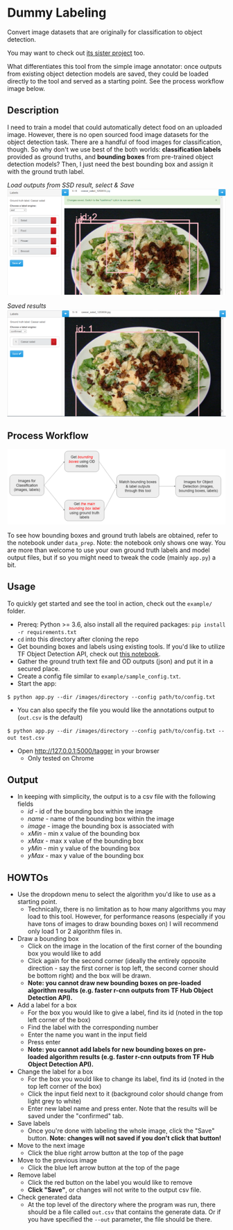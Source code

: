 # Dummy Labeling

Convert image datasets that are originally for classification to object detection.

You may want to check out [its sister project](https://github.com/mekomlusa/simple_image_annotator) too.

What differentiates this tool from the simple image annotator: once outputs from existing object detection models are saved, they could be loaded directly to the tool and served as a starting point. See the process workflow image below.

## Description
I need to train a model that could automatically detect food on an uploaded image. However, there is no open sourced food image datasets for the object detection task. There are a handful of food images for classification, though. So why don't we use best of the both worlds: **classification labels** provided as ground truths, and **bounding boxes** from pre-trained object detection models? Then, I just need the best bounding box and assign it with the ground truth label.

*Load outputs from SSD result, select & Save*
![ssd1](./ssd1.png)

*Saved results*
![result](./confirmed.png)

## Process Workflow

![workflow](./workflow.png)

To see how bounding boxes and ground truth labels are obtained, refer to the notebook under `data_prep`. Note: the notebook only shows one way. You are more than welcome to use your own ground truth labels and model output files, but if so you might need to tweak the code (mainly `app.py`) a bit.

## Usage

To quickly get started and see the tool in action, check out the `example/` folder.

* Prereq: Python >= 3.6, also install all the required packages: `pip install -r requirements.txt`
* `cd` into this directory after cloning the repo
* Get bounding boxes and labels using existing tools. If you'd like to utilize TF Object Detection API, check out [this notebook](\data_prep\TF_Object_detection_API_demo_with_food_data.ipynb).
* Gather the ground truth text file and OD outputs (json) and put it in a secured place.
* Create a config file similar to `example/sample_config.txt`.
* Start the app:
```
$ python app.py --dir /images/directory --config path/to/config.txt
```
* You can also specify the file you would like the annotations output to (`out.csv` is the default)
```
$ python app.py --dir /images/directory --config path/to/config.txt --out test.csv
```
* Open http://127.0.0.1:5000/tagger in your browser
    * Only tested on Chrome

## Output
* In keeping with simplicity, the output is to a csv file with the following fields
    * *id* - id of the bounding box within the image
    * *name* - name of the bounding box within the image
    * *image* - image the bounding box is associated with
    * *xMin* - min x value of the bounding box
    * *xMax* - max x value of the bounding box
    * *yMin* - min y value of the bounding box
    * *yMax* - max y value of the bounding box

## HOWTOs
* Use the dropdown menu to select the algorithm you'd like to use as a starting point.
  * Technically, there is no limitation as to how many algorithms you may load to this tool. However, for performance reasons (especially if you have tons of images to draw bounding boxes on) I will recommend only load 1 or 2 algorithm files in.
* Draw a bounding box
  * Click on the image in the location of the first corner of the bounding box you would like to add
  * Click again for the second corner (ideally the entirely opposite direction - say the first corner is top left, the second corner should be bottom right) and the box will be drawn.
  * **Note: you cannot draw new bounding boxes on pre-loaded algorithm results (e.g. faster r-cnn outputs from TF Hub Object Detection API).**
* Add a label for a box
  * For the box you would like to give a label, find its id (noted in the top left corner of the box)
  * Find the label with the corresponding number
  * Enter the name you want in the input field
  * Press enter
  * **Note: you cannot add labels for new bounding boxes on pre-loaded algorithm results (e.g. faster r-cnn outputs from TF Hub Object Detection API).**
* Change the label for a box
  * For the box you would like to change its label, find its id (noted in the top left corner of the box)
  * Click the input field next to it (background color should change from light grey to white)
  * Enter new label name and press enter. Note that the results will be saved under the "confirmed" tab.
* Save labels
  * Once you're done with labeling the whole image, click the "Save" button. **Note: changes will not saved if you don't click that button!**
* Move to the next image
  * Click the blue right arrow button at the top of the page
* Move to the previous image
  * Click the blue left arrow button at the top of the page
* Remove label
  * Click the red button on the label you would like to remove
  * **Click "Save"**, or changes will not write to the output csv file.
* Check generated data
  * At the top level of the directory where the program was run, there should be a file called `out.csv` that contains the generate data. Or if you have specified the `--out` parameter, the file should be there.
